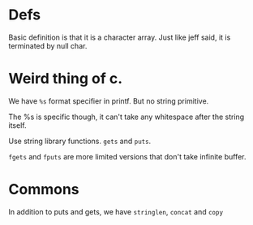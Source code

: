 # Defs

Basic definition is that it is a character array.
Just like jeff said, it is terminated by null char.

# Weird thing of c.

We have `%s` format specifier in printf.
But no string primitive.

The %s is specific though, it can't take any whitespace after the string itself.

Use string library functions.
`gets` and `puts`.

`fgets` and `fputs` are more limited versions that don't take infinite buffer.

# Commons

In addition to puts and gets,
we have `stringlen`, `concat` and `copy`
